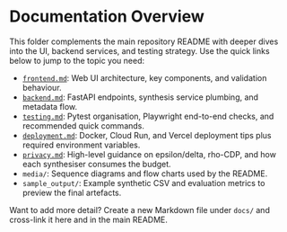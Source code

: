 # Documentation Overview

This folder complements the main repository README with deeper dives into the UI, backend services, and testing strategy. Use the quick links below to jump to the topic you need:

- [`frontend.md`](./frontend.md): Web UI architecture, key components, and validation behaviour.
- [`backend.md`](./backend.md): FastAPI endpoints, synthesis service plumbing, and metadata flow.
- [`testing.md`](./testing.md): Pytest organisation, Playwright end-to-end checks, and recommended quick commands.
- [`deployment.md`](./deployment.md): Docker, Cloud Run, and Vercel deployment tips plus required environment variables.
- [`privacy.md`](./privacy.md): High-level guidance on epsilon/delta, rho-CDP, and how each synthesiser consumes the budget.
- `media/`: Sequence diagrams and flow charts used by the README.
- `sample_output/`: Example synthetic CSV and evaluation metrics to preview the final artefacts.

Want to add more detail? Create a new Markdown file under `docs/` and cross-link it here and in the main README.
